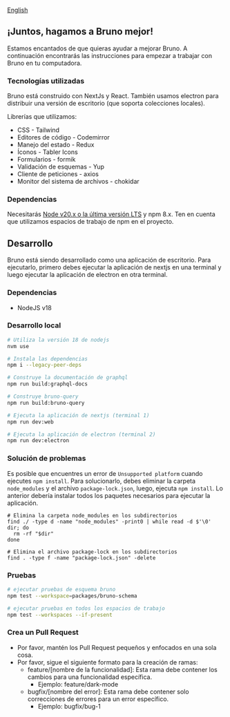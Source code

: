 [English](../../contributing.md)

## ¡Juntos, hagamos a Bruno mejor!

Estamos encantados de que quieras ayudar a mejorar Bruno. A continuación encontrarás las instrucciones para empezar a trabajar con Bruno en tu computadora.

### Tecnologías utilizadas

Bruno está construido con NextJs y React. También usamos electron para distribuir una versión de escritorio (que soporta colecciones locales).

Librerías que utilizamos:

- CSS - Tailwind
- Editores de código - Codemirror
- Manejo del estado - Redux
- Íconos - Tabler Icons
- Formularios - formik
- Validación de esquemas - Yup
- Cliente de peticiones - axios
- Monitor del sistema de archivos - chokidar

### Dependencias

Necesitarás [Node v20.x o la última versión LTS](https://nodejs.org/es) y npm 8.x. Ten en cuenta que utilizamos espacios de trabajo de npm en el proyecto.

## Desarrollo

Bruno está siendo desarrollado como una aplicación de escritorio. Para ejecutarlo, primero debes ejecutar la aplicación de nextjs en una terminal y luego ejecutar la aplicación de electron en otra terminal.

### Dependencias

- NodeJS v18

### Desarrollo local

```bash
# Utiliza la versión 18 de nodejs
nvm use

# Instala las dependencias
npm i --legacy-peer-deps

# Construye la documentación de graphql
npm run build:graphql-docs

# Construye bruno-query
npm run build:bruno-query

# Ejecuta la aplicación de nextjs (terminal 1)
npm run dev:web

# Ejecuta la aplicación de electron (terminal 2)
npm run dev:electron
```

### Solución de problemas

Es posible que encuentres un error de `Unsupported platform` cuando ejecutes `npm install`. Para solucionarlo, debes eliminar la carpeta `node_modules` y el archivo `package-lock.json`, luego, ejecuta `npm install`. Lo anterior debería instalar todos los paquetes necesarios para ejecutar la aplicación.

```shell
# Elimina la carpeta node_modules en los subdirectorios
find ./ -type d -name "node_modules" -print0 | while read -d $'\0' dir; do
  rm -rf "$dir"
done

# Elimina el archivo package-lock en los subdirectorios
find . -type f -name "package-lock.json" -delete
```

### Pruebas

```bash
# ejecutar pruebas de esquema bruno
npm test --workspace=packages/bruno-schema

# ejecutar pruebas en todos los espacios de trabajo
npm test --workspaces --if-present
```

### Crea un Pull Request

- Por favor, mantén los Pull Request pequeños y enfocados en una sola cosa.
- Por favor, sigue el siguiente formato para la creación de ramas:
  - feature/[nombre de la funcionalidad]: Esta rama debe contener los cambios para una funcionalidad específica.
    - Ejemplo: feature/dark-mode
  - bugfix/[nombre del error]: Esta rama debe contener solo correcciones de errores para un error específico.
    - Ejemplo: bugfix/bug-1
